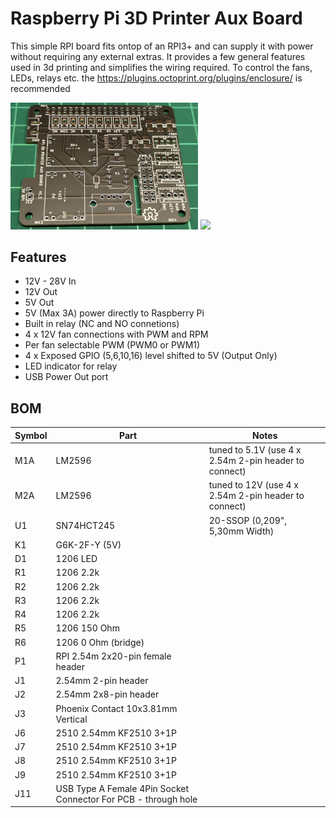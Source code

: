 # Raspberry Pi 3D Printer Aux Board

This simple RPI board fits ontop of an RPI3+ and can supply it with power without requiring any external extras. It provides a few general features used in 3d printing and simplifies the wiring required. To control the fans, LEDs, relays etc. the https://plugins.octoprint.org/plugins/enclosure/ is recommended 

<img src="https://raw.githubusercontent.com/sschueller/rpi-3d-printer-board/master/photo1.jpg" width="300">

<img src="https://raw.githubusercontent.com/sschueller/rpi-3d-printer-board/master/photo2.jpg" width="300">

## Features
- 12V - 28V In
- 12V Out
- 5V Out
- 5V (Max 3A) power directly to Raspberry Pi
- Built in relay (NC and NO connetions)
- 4 x 12V fan connections with PWM and RPM
- Per fan selectable PWM (PWM0 or PWM1)
- 4 x Exposed GPIO (5,6,10,16) level shifted to 5V (Output Only) 
- LED indicator for relay
- USB Power Out port

## BOM

| Symbol  | Part  | Notes |
|---|---|---|
| M1A  | LM2596 | tuned to 5.1V (use 4 x 2.54m 2-pin header to connect)  |
| M2A  | LM2596 | tuned to 12V (use 4 x 2.54m 2-pin header to connect)  |
| U1  | SN74HCT245 | 20-SSOP (0,209", 5,30mm Width) |
| K1  | G6K-2F-Y (5V) | |
| D1  | 1206 LED | |
| R1  | 1206 2.2k | |
| R2  | 1206 2.2k | |
| R3  | 1206 2.2k | |
| R4  | 1206 2.2k | |
| R5  | 1206 150 Ohm | |
| R6  | 1206 0 Ohm (bridge) | |
| P1  | RPI 2.54m 2x20-pin female header | |
| J1  | 2.54mm 2-pin header | |
| J2  | 2.54mm 2x8-pin header | |
| J3  | Phoenix Contact 10x3.81mm Vertical | |
| J6  | 2510 2.54mm KF2510 3+1P | |
| J7  | 2510 2.54mm KF2510 3+1P | |
| J8  | 2510 2.54mm KF2510 3+1P | |
| J9  | 2510 2.54mm KF2510 3+1P | |
| J11 | USB Type A Female 4Pin Socket Connector For PCB - through hole | |